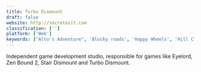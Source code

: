 ```yaml
---
title: Turbo Dismount
draft: false 
website: http://secretexit.com
classification: ['']
platform: ['Web']
keywords: ["Alto's Adventure", 'Blocky roads', 'Happy Wheels', 'Hill Climb Racing 2', 'Real Racing', 'Tiny Wings', 'Who’s Your Daddy']
---
```

Independent game development studio, responsible for games like Eyelord, Zen Bound 2, Stair Dismount and Turbo Dismount.